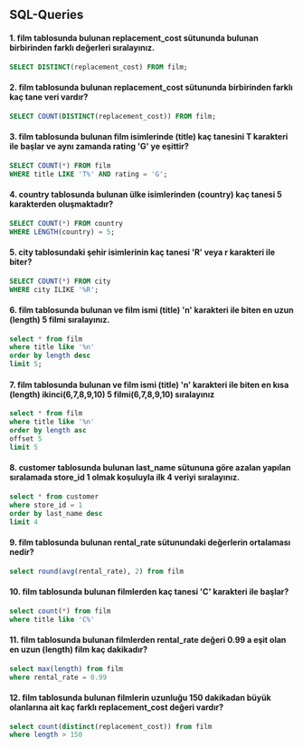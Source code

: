 ## SQL-Queries
#### 1. film tablosunda bulunan replacement_cost sütununda bulunan birbirinden farklı değerleri sıralayınız.
```sql
SELECT DISTINCT(replacement_cost) FROM film;
````
#### 2. film tablosunda bulunan replacement_cost sütununda birbirinden farklı kaç tane veri vardır?
```sql
SELECT COUNT(DISTINCT(replacement_cost)) FROM film;
```
#### 3. film tablosunda bulunan film isimlerinde (title) kaç tanesini T karakteri ile başlar ve aynı zamanda rating 'G' ye eşittir?
```sql
SELECT COUNT(*) FROM film
WHERE title LIKE 'T%' AND rating = 'G';
```
#### 4. country tablosunda bulunan ülke isimlerinden (country) kaç tanesi 5 karakterden oluşmaktadır?
```sql
SELECT COUNT(*) FROM country
WHERE LENGTH(country) = 5;
```
#### 5. city tablosundaki şehir isimlerinin kaç tanesi 'R' veya r karakteri ile biter?
```sql
SELECT COUNT(*) FROM city
WHERE city ILIKE '%R';
```
#### 6. film tablosunda bulunan ve film ismi (title) 'n' karakteri ile biten en uzun (length) 5 filmi sıralayınız.
```sql
select * from film
where title like '%n'
order by length desc
limit 5;
```
#### 7. film tablosunda bulunan ve film ismi (title) 'n' karakteri ile biten en kısa (length) ikinci(6,7,8,9,10) 5 filmi(6,7,8,9,10) sıralayınız
```sql
select * from film
where title like '%n'
order by length asc
offset 5
limit 5
```
#### 8. customer tablosunda bulunan last_name sütununa göre azalan yapılan sıralamada store_id 1 olmak koşuluyla ilk 4 veriyi sıralayınız.
```sql
select * from customer
where store_id = 1
order by last_name desc
limit 4
```
#### 9. film tablosunda bulunan rental_rate sütunundaki değerlerin ortalaması nedir?
```sql
select round(avg(rental_rate), 2) from film
```
#### 10. film tablosunda bulunan filmlerden kaç tanesi 'C' karakteri ile başlar?
```sql
select count(*) from film
where title like 'C%'
```
#### 11. film tablosunda bulunan filmlerden rental_rate değeri 0.99 a eşit olan en uzun (length) film kaç dakikadır?
```sql
select max(length) from film
where rental_rate = 0.99
```
#### 12. film tablosunda bulunan filmlerin uzunluğu 150 dakikadan büyük olanlarına ait kaç farklı replacement_cost değeri vardır?
```sql
select count(distinct(replacement_cost)) from film
where length > 150
```

